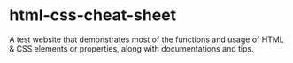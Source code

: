# html-css-cheat-sheet
A test website that demonstrates most of the functions and usage of HTML &amp; CSS elements or properties, along with documentations and tips.
